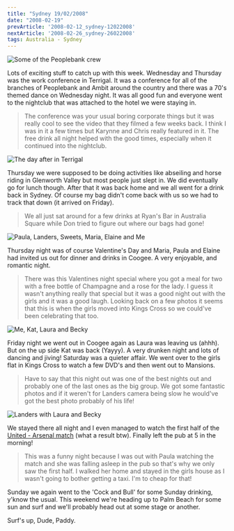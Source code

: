 ```yaml
---
title: "Sydney 19/02/2008"
date: "2008-02-19"
prevArticle: '2008-02-12_sydney-12022008'
nextArticle: '2008-02-26_sydney-26022008'
tags: Australia - Sydney
---
```

![Some of the Peoplebank crew](/images/P2120655.JPG "Gotta love that disco vibe!")

Lots of exciting stuff to catch up with this week. Wednesday and Thursday was the work conference in Terrigal. It was a conference for all of the branches of Peoplebank and Ambit around the country and there was a 70's themed dance on Wednesday night. It was all good fun and everyone went to the nightclub that was attached to the hotel we were staying in.
> The conference was your usual boring corporate things but it was really cool to see the video that they filmed a few weeks back. I think I was in it a few times but Karynne and Chris really featured in it. The free drink all night helped with the good times, especially when it continued into the nightclub.

![The day after in Terrigal](/images/Peopelbank_Conference_059.jpg "A few sore heads the next day")

Thursday we were supposed to be doing activities like abseiling and horse riding in Glenworth Valley but most people just slept in. We did eventually go for lunch though. After that it was back home and we all went for a drink back in Sydney. Of course my bag didn't come back with us so we had to track that down (it arrived on Friday).
> We all just sat around for a few drinks at Ryan's Bar in Australia Square while Don tried to figure out where our bags had gone!

![Paula, Landers, Sweets, Maria, Elaine and Me](/images/P2140050.JPG "How romantic!")

Thursday night was of course Valentine's Day and Maria, Paula and Elaine had invited us out for dinner and drinks in Coogee. A very enjoyable, and romantic night.
> There was this Valentines night special where you got a meal for two with a free bottle of Champagne and a rose for the lady. I guess it wasn't anything really that special but it was a good night out with the girls and it was a good laugh. Looking back on a few photos it seems that this is when the girls moved into Kings Cross so we could've been celebrating that too.

![Me, Kat, Laura and Becky](/images/P2152077.JPG "Me with all the ladies!")

Friday night we went out in Coogee again as Laura was leaving us (ahhh). But on the up side Kat was back (Yayyy). A very drunken night and lots of dancing and jiving! Saturday was a quieter affair. We went over to the girls flat in Kings Cross to watch a few DVD's and then went out to Mansions.
> Have to say that this night out was one of the best nights out and probably one of the last ones as the big group. We got some fantastic photos and if it weren't for Landers camera being slow he would've got the best photo probably of his life!

![Landers with Laura and Becky](/images/P2152086.JPG "Greatest photo of his life? Nearly!")

We stayed there all night and I even managed to watch the first half of the [United - Arsenal match](http://www.rte.ie/sport/soccer/2008/0216/manunited_arsenal.html) (what a result btw). Finally left the pub at 5 in the morning!
> This was a funny night because I was out with Paula watching the match and she was falling asleep in the pub so that's why we only saw the first half. I walked her home and stayed in the girls house as I wasn't going to bother getting a taxi. I'm to cheap for that!

Sunday we again went to the 'Cock and Bull' for some Sunday drinking, y'know the usual. This weekend we're heading up to Palm Beach for some sun and surf and we'll probably head out at some stage or another.

Surf's up, Dude,
Paddy.